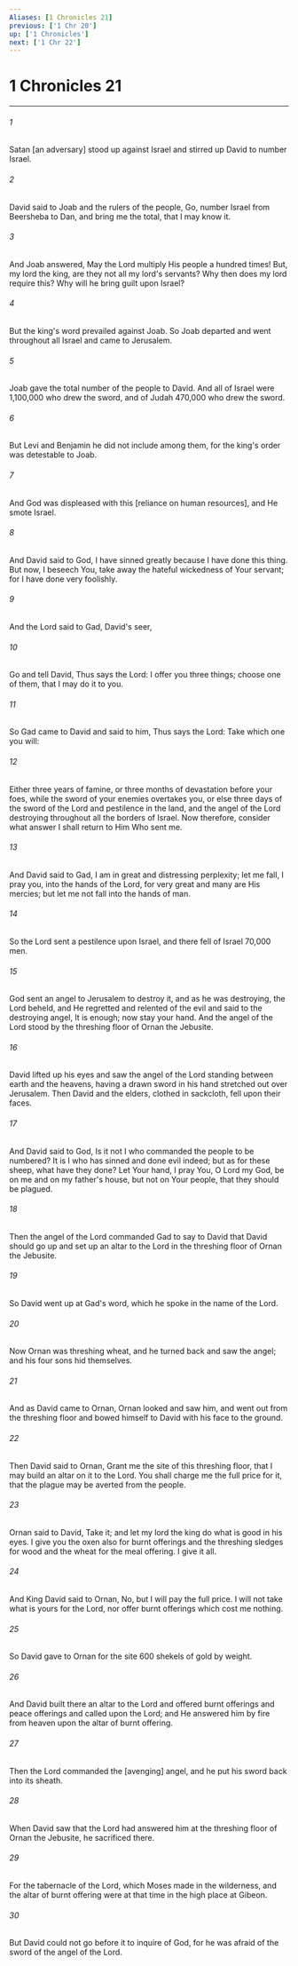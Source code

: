 ```yaml
---
Aliases: [1 Chronicles 21]
previous: ['1 Chr 20']
up: ['1 Chronicles']
next: ['1 Chr 22']
---
```

# 1 Chronicles 21

***


###### 1 


Satan [an adversary] stood up against Israel and stirred up David to number Israel. 


###### 2 


David said to Joab and the rulers of the people, Go, number Israel from Beersheba to Dan, and bring me the total, that I may know it. 


###### 3 


And Joab answered, May the Lord multiply His people a hundred times! But, my lord the king, are they not all my lord's servants? Why then does my lord require this? Why will he bring guilt upon Israel? 


###### 4 


But the king's word prevailed against Joab. So Joab departed and went throughout all Israel and came to Jerusalem. 


###### 5 


Joab gave the total number of the people to David. And all of Israel were 1,100,000 who drew the sword, and of Judah 470,000 who drew the sword. 


###### 6 


But Levi and Benjamin he did not include among them, for the king's order was detestable to Joab. 


###### 7 


And God was displeased with this [reliance on human resources], and He smote Israel. 


###### 8 


And David said to God, I have sinned greatly because I have done this thing. But now, I beseech You, take away the hateful wickedness of Your servant; for I have done very foolishly. 


###### 9 


And the Lord said to Gad, David's seer, 


###### 10 


Go and tell David, Thus says the Lord: I offer you three things; choose one of them, that I may do it to you. 


###### 11 


So Gad came to David and said to him, Thus says the Lord: Take which one you will: 


###### 12 


Either three years of famine, or three months of devastation before your foes, while the sword of your enemies overtakes you, or else three days of the sword of the Lord and pestilence in the land, and the angel of the Lord destroying throughout all the borders of Israel. Now therefore, consider what answer I shall return to Him Who sent me. 


###### 13 


And David said to Gad, I am in great and distressing perplexity; let me fall, I pray you, into the hands of the Lord, for very great and many are His mercies; but let me not fall into the hands of man. 


###### 14 


So the Lord sent a pestilence upon Israel, and there fell of Israel 70,000 men. 


###### 15 


God sent an angel to Jerusalem to destroy it, and as he was destroying, the Lord beheld, and He regretted and relented of the evil and said to the destroying angel, It is enough; now stay your hand. And the angel of the Lord stood by the threshing floor of Ornan the Jebusite. 


###### 16 


David lifted up his eyes and saw the angel of the Lord standing between earth and the heavens, having a drawn sword in his hand stretched out over Jerusalem. Then David and the elders, clothed in sackcloth, fell upon their faces. 


###### 17 


And David said to God, Is it not I who commanded the people to be numbered? It is I who has sinned and done evil indeed; but as for these sheep, what have they done? Let Your hand, I pray You, O Lord my God, be on me and on my father's house, but not on Your people, that they should be plagued. 


###### 18 


Then the angel of the Lord commanded Gad to say to David that David should go up and set up an altar to the Lord in the threshing floor of Ornan the Jebusite. 


###### 19 


So David went up at Gad's word, which he spoke in the name of the Lord. 


###### 20 


Now Ornan was threshing wheat, and he turned back and saw the angel; and his four sons hid themselves. 


###### 21 


And as David came to Ornan, Ornan looked and saw him, and went out from the threshing floor and bowed himself to David with his face to the ground. 


###### 22 


Then David said to Ornan, Grant me the site of this threshing floor, that I may build an altar on it to the Lord. You shall charge me the full price for it, that the plague may be averted from the people. 


###### 23 


Ornan said to David, Take it; and let my lord the king do what is good in his eyes. I give you the oxen also for burnt offerings and the threshing sledges for wood and the wheat for the meal offering. I give it all. 


###### 24 


And King David said to Ornan, No, but I will pay the full price. I will not take what is yours for the Lord, nor offer burnt offerings which cost me nothing. 


###### 25 


So David gave to Ornan for the site 600 shekels of gold by weight. 


###### 26 


And David built there an altar to the Lord and offered burnt offerings and peace offerings and called upon the Lord; and He answered him by fire from heaven upon the altar of burnt offering. 


###### 27 


Then the Lord commanded the [avenging] angel, and he put his sword back into its sheath. 


###### 28 


When David saw that the Lord had answered him at the threshing floor of Ornan the Jebusite, he sacrificed there. 


###### 29 


For the tabernacle of the Lord, which Moses made in the wilderness, and the altar of burnt offering were at that time in the high place at Gibeon. 


###### 30 


But David could not go before it to inquire of God, for he was afraid of the sword of the angel of the Lord.
